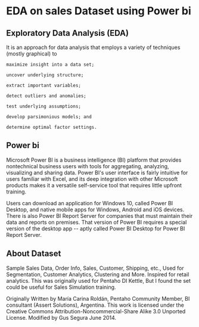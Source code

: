 # EDA on sales Dataset using Power bi

## Exploratory Data Analysis (EDA) 
It is an approach for data analysis that employs a variety of techniques (mostly graphical) to

    maximize insight into a data set;
    
    uncover underlying structure;
    
    extract important variables;
    
    detect outliers and anomalies;
    
    test underlying assumptions;
    
    develop parsimonious models; and
    
    determine optimal factor settings.

## Power bi

Microsoft Power BI is a business intelligence (BI) platform that provides nontechnical business users with tools for aggregating, analyzing, visualizing and sharing data. Power BI's user interface is fairly intuitive for users familiar with Excel, and its deep integration with other Microsoft products makes it a versatile self-service tool that requires little upfront training.

Users can download an application for Windows 10, called Power BI Desktop, and native mobile apps for Windows, Android and iOS devices. There is also Power BI Report Server for companies that must maintain their data and reports on premises. That version of Power BI requires a special version of the desktop app -- aptly called Power BI Desktop for Power BI Report Server.

## About Dataset

Sample Sales Data, Order Info, Sales, Customer, Shipping, etc., Used for Segmentation, Customer Analytics, Clustering and More. Inspired for retail analytics. This was originally used for Pentaho DI Kettle, But I found the set could be useful for Sales Simulation training.

Originally Written by María Carina Roldán, Pentaho Community Member, BI consultant (Assert Solutions), Argentina. This work is licensed under the Creative Commons Attribution-Noncommercial-Share Alike 3.0 Unported License. Modified by Gus Segura June 2014.

